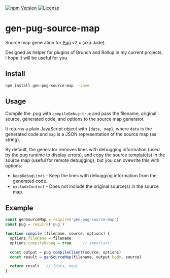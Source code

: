 [![npm Version][npm-image]][npm-url]
[![License][license-image]][license-url]

# gen-pug-source-map

Source map generation for [Pug](https://pugjs.org) v2.x (aka Jade).

Designed as helper for plugins of Brunch and Rollup in my current projects, I hope it will be useful for you.

## Install

```bash
npm install gen-pug-source-map --save
```

## Usage

Compile the .pug with `compileDebug:true` and pass the filename, original source, generated code, and options to the source map generator.

It returns a plain JavaScript object with `{data, map}`, where `data` is the generated code and `map` is a JSON representation of the source map (as string).

By default, the generator removes lines with debugging information (used by the pug runtime to display errors), and copy the source template(s) in the source map (useful for remote debugging), but you can ovewrite this with options:

* `keepDebugLines` - Keep the lines with debugging information from the generated code.
* `excludeContent` - Does not include the original source(s) in the source map.

## Example

```js
const genSourceMap = require('gen-pug-source-map')
const pug = require('pug')

function compile (filename, source, options) {
  options.filename = filename
  options.compileDebug = true     // important!

  const output = pug.compileClient(source, options)
  const result = genSourceMap(filename, output.body, source)

  return result   // {data, map}
}
```

[npm-image]:      https://img.shields.io/npm/v/gen-pug-source-map.svg
[npm-url]:        https://www.npmjs.com/package/gen-pug-source-map
[license-image]:  https://img.shields.io/npm/l/express.svg
[license-url]:    https://github.com/aMarCruz/gen-pug-source-map/blob/master/LICENSE
